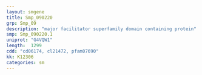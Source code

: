 ```yaml
---
layout: smgene
title: Smp_090220
grp: Smp_09
description: "major facilitator superfamily domain containing protein"
smp: Smp_090220.1
uniprot: "G4VQW1"
length:  1299
cdd: "cd06174, cl21472, pfam07690"
kk: K12306
categories: sm
---
```

